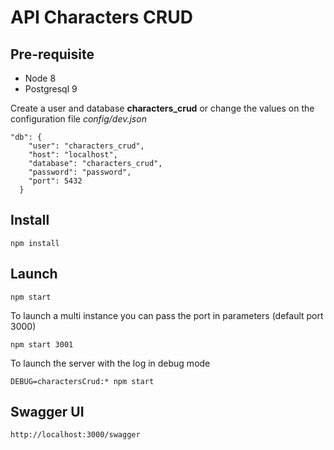 API Characters CRUD
===================

Pre-requisite
-------------

- Node 8
- Postgresql 9

Create a user and database **characters_crud**
or change the values on the configuration file *config/dev.json*

    "db": {
        "user": "characters_crud",
        "host": "localhost",
        "database": "characters_crud",
        "password": "password",
        "port": 5432
      }

Install
-------
    npm install

Launch
------

    npm start

To launch a multi instance you can pass the port in parameters (default port 3000)

    npm start 3001
    
To launch the server with the log in debug mode

    DEBUG=charactersCrud:* npm start

Swagger UI
----------

    http://localhost:3000/swagger


